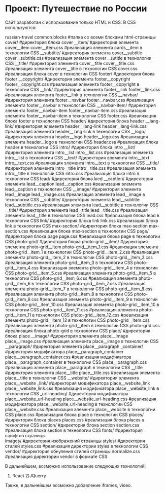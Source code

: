 # Проект: Путешествие по России

Сайт разработан с использование только HTML и CSS.
В CSS используются:

russian-travel
    common.blocks                               #папка со всеми блоками html-страницы
        cover/                                  #директория блока cover
            __item/                             #директория элемента cover__item
                cover__item.css                 #реализация элемента cards__item в технологии CSS
            __subtitle/                         #директория элемента cover__subtitle
                cover__subtitle.css             #реализация элемента cover__sutitle в технологии CSS
            __title/                            #директория элемента cover__title
                cover__title.css                #реализация элемента cover__title в технологии CSS
            cover.css                           #реализация блока cover в технологии CSS
        footer/                                 #директория блока footer
            __copyright/                        #директория элемента footer__copyright
                footer__copyright.css           #реализация элемента footer__copyright в технологии CSS
            __link/                             #директория элемента footer__link
                footer__link.css                #реализация элемента footer__link в технологии CSS
            __navbar/                           #директория элемента footer__navbar
                footer__navbar.css              #реализация элемента footer__navbar в технологии CSS
            __navbar-item/                      #директория элемента footer__navbar-item
                footer__navbar-item.css         #реализация элемента footer__navbar-item в технологии CSS
            footer.css                          #реализация блока footer в технологии CSS
        header/                                 #директория блока header
            __lang-link/                        #директория элемента header__lang-link
                header__lang-link.css           #реализация элемента header__lang-link в технологии CSS
            __logo/                             #директория элемента header__logo
                header__logo.css                #реализация элемента header__logo в технологии CSS
            header.css                          #реализация блока header в технологии CSS
        intro/                                  #директория блока intro
            __list/                             #директория элемента intro__list
                intro__list.css                 #реализация элемента intro__list в технологии CSS
            __text/                             #директория элемента intro__text
                intro__text.css                 #реализация элемента intro__text в технологии CSS
            __title/                            #директория элемента intro__title
                intro__title.css                #реализация элемента intro__title в технологии CSS
            intro.css                           #реализация блока intro в технологии CSS
        lead/                                   #директория блока laed
            __caption/                          #директория элемента lead__caption
                lead__caption.css               #реализация элемента lead__caption в технологии CSS
            __image/                            #директория элемента lead__image
                lead__image.css                 #реализация элемента lead__image в технологии CSS
            __subtitle/                         #директория элемента lead__subtitle
                lead__subtitle.css              #реализация элемента lead__subtitle в технологии CSS
            __title/                            #директория элемента lead__title
                lead__title.css                 #реализация элемента lead__title в технологии CSS
            lead.css                            #реализация блока lead в технологии CSS
        link/                                   #директория блока link
            link.css                            #реализация блока link в технологии CSS
        max-section/                            #директория блока max-section
            max-section.css                     #реализация блока max-section в технологии CSS
        page/                                   #директория блока page
            page.css                            #реализация блока page в технологии CSS
        photo-grid/                             #директория блока photo-grid
            __item/                             #директория элемента photo-grid__item 
                photo-grid__item_1.css          #реализация элемента photo-grid__item_1 в технологии CSS
                photo-grid__item_2.css          #реализация элемента photo-grid__item_2 в технологии CSS
                photo-grid__item_3.css          #реализация элемента photo-grid__item_3 в технологии CSS
                photo-grid__item_4.css          #реализация элемента photo-grid__item_4 в технологии CSS
                photo-grid__item_5.css          #реализация элемента photo-grid__item_5 в технологии CSS
                photo-grid__item_6.css          #реализация элемента photo-grid__item_6 в технологии CSS
                photo-grid__item_7.css          #реализация элемента photo-grid__item_7 в технологии CSS
                photo-grid__item_8.css          #реализация элемента photo-grid__item_8 в технологии CSS
                photo-grid__item_9.css          #реализация элемента photo-grid__item_9 в технологии CSS
                photo-grid__item_10.css         #реализация элемента photo-grid__item_10 в технологии CSS
                photo-grid__item_11.css         #реализация элемента photo-grid__item_11 в технологии CSS
                photo-grid__item_12.css         #реализация элемента photo-grid__item_12 в технологии CSS
                photo-grid__item.css            #реализация элемента photo-grid__item в технологии CSS
            photo-grid.css                      #реализация блока photo-grid в технологии CSS
        place/                                  #директория блока place
            __image/                            #директория элемента place__image
                place__image.css                #реализация элемента place__image в технологии CSS
            __paragraph/                        #директория элемента place__paragraph
                _container/                              #директория модификатора place__paragraph_container
                    place__paragraph_container.css       #реализация модификатора place__paragraph_container в технологии CSS
                place__paragraph.css            #реализация элемента place__paragraph в технологии CSS
            __title                             #директория элемента place__title
                place__title.css                #реализация элемента place__title в технологии CSS
            __website/                          #директория элемента place__website
                _link/                          #директория модификатора place__website_link
                    place__website_link.css     #реализация модификатора place__website_link в технологии CSS
                _url-heading/                   #директория модификатора place__website_url-heading
                    place__website_url-heading.css              #реализация модификатора place__website_url-heading в технологии CSS
                place__website.css              #реализация элемента place__website в технологии CSS
            place.css                           #реализация блока place в технологии CSS
        places/                                 #директория блока places
            places.css                          #реализация блока places в технологии CSS
        section/                                #директория блока section
            section.css                         #реализация блока section в технологии CSS
        fonts/                                  #директория шрифтов страницы     
        images/                                 #директория изображений страницы
        styles/                                 #директория стилей
            styles.css                          #реализация директории styles в технологии CSS
        vendor/                                 #директория обнуления стилей страницы
            normalize.css                       #реализация директории vendor в формате CSS

В дальнейшем, возможно использование следующих технологий:
1) React
2)JQuerry

Также, в дальнейшем возможно добавление iframes, video.
        
        